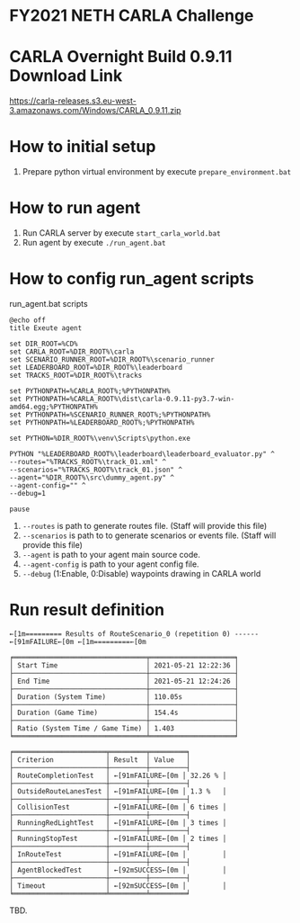 # FY2021 NETH CARLA Challenge

# CARLA Overnight Build 0.9.11 Download Link
https://carla-releases.s3.eu-west-3.amazonaws.com/Windows/CARLA_0.9.11.zip


# How to initial setup
1. Prepare python virtual environment by execute `prepare_environment.bat`

# How to run agent
1. Run CARLA server by execute `start_carla_world.bat`
2. Run agent by execute `./run_agent.bat`

# How to config run_agent scripts
run_agent.bat scripts
```
@echo off
title Exeute agent

set DIR_ROOT=%CD%
set CARLA_ROOT=%DIR_ROOT%\carla
set SCENARIO_RUNNER_ROOT=%DIR_ROOT%\scenario_runner
set LEADERBOARD_ROOT=%DIR_ROOT%\leaderboard
set TRACKS_ROOT=%DIR_ROOT%\tracks

set PYTHONPATH=%CARLA_ROOT%;%PYTHONPATH%
set PYTHONPATH=%CARLA_ROOT%\dist\carla-0.9.11-py3.7-win-amd64.egg;%PYTHONPATH%
set PYTHONPATH=%SCENARIO_RUNNER_ROOT%;%PYTHONPATH%
set PYTHONPATH=%LEADERBOARD_ROOT%;%PYTHONPATH%

set PYTHON=%DIR_ROOT%\venv\Scripts\python.exe

PYTHON "%LEADERBOARD_ROOT%\leaderboard\leaderboard_evaluator.py" ^
--routes="%TRACKS_ROOT%\track_01.xml" ^
--scenarios="%TRACKS_ROOT%\track_01.json" ^
--agent="%DIR_ROOT%\src\dummy_agent.py" ^
--agent-config="" ^
--debug=1

pause
```

1. `--routes` is path to generate routes file. (Staff will provide this file)
2. `--scenarios` is path to to generate scenarios or events file. (Staff will provide this file)
3. `--agent` is path to your agent main source code.
4. `--agent-config` is path to your agent config file.
5. `--debug` (1:Enable, 0:Disable) waypoints drawing in CARLA world

# Run result definition
```
←[1m========= Results of RouteScenario_0 (repetition 0) ------ ←[91mFAILURE←[0m ←[1m=========←[0m

╒═════════════════════════════════╤═════════════════════╕
│ Start Time                      │ 2021-05-21 12:22:36 │
├─────────────────────────────────┼─────────────────────┤
│ End Time                        │ 2021-05-21 12:24:26 │
├─────────────────────────────────┼─────────────────────┤
│ Duration (System Time)          │ 110.05s             │
├─────────────────────────────────┼─────────────────────┤
│ Duration (Game Time)            │ 154.4s              │
├─────────────────────────────────┼─────────────────────┤
│ Ratio (System Time / Game Time) │ 1.403               │
╘═════════════════════════════════╧═════════════════════╛

╒═══════════════════════╤═════════╤═════════╕
│ Criterion             │ Result  │ Value   │
├───────────────────────┼─────────┼─────────┤
│ RouteCompletionTest   │ ←[91mFAILURE←[0m │ 32.26 % │
├───────────────────────┼─────────┼─────────┤
│ OutsideRouteLanesTest │ ←[91mFAILURE←[0m │ 1.3 %   │
├───────────────────────┼─────────┼─────────┤
│ CollisionTest         │ ←[91mFAILURE←[0m │ 6 times │
├───────────────────────┼─────────┼─────────┤
│ RunningRedLightTest   │ ←[91mFAILURE←[0m │ 3 times │
├───────────────────────┼─────────┼─────────┤
│ RunningStopTest       │ ←[91mFAILURE←[0m │ 2 times │
├───────────────────────┼─────────┼─────────┤
│ InRouteTest           │ ←[91mFAILURE←[0m │         │
├───────────────────────┼─────────┼─────────┤
│ AgentBlockedTest      │ ←[92mSUCCESS←[0m │         │
├───────────────────────┼─────────┼─────────┤
│ Timeout               │ ←[92mSUCCESS←[0m │         │
╘═══════════════════════╧═════════╧═════════╛
```
TBD.
